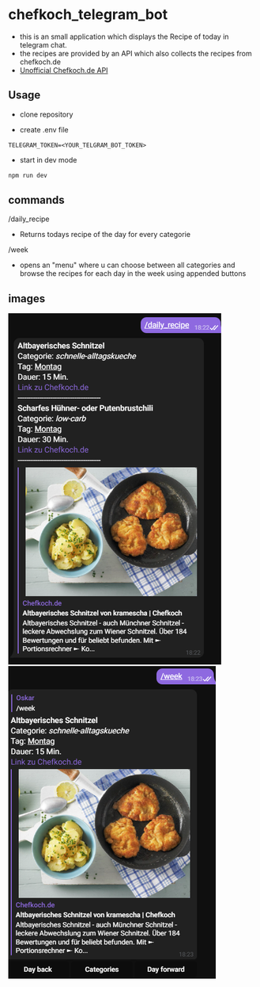 # chefkoch_telegram_bot
- this is an small application which displays the Recipe of today in telegram chat.
- the recipes are provided by an API which also collects the recipes from chefkoch.de
- [Unofficial Chefkoch.de API](https://github.com/Oskar1504/chefkoch_scrap.git)

## Usage
- clone repository

- create .env file
```dotenv
TELEGRAM_TOKEN=<YOUR_TELGRAM_BOT_TOKEN>
```
- start in dev mode
```bash
npm run dev
```
## commands
/daily_recipe
- Returns todays recipe of the day for every categorie

/week
- opens an "menu" where u can choose between all categories and 
browse the recipes for each day in the week using appended buttons


## images
![img.png](git_images/img.png)
![img_1.png](git_images/img_1.png)